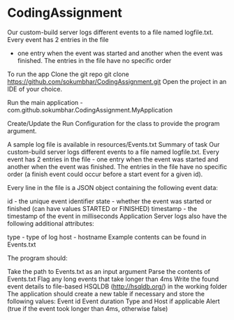 # CodingAssignment
Our custom-build server logs different events to a file named logfile.txt. Every event has 2 entries in the file
- one entry when the event was started and another when the event was finished. The entries in the file
have no specific order

To run the app
Clone the git repo
git clone https://github.com/sokumbhar/CodingAssignment.git
Open the project in an IDE of your choice.

Run the main application - com.github.sokumbhar.CodingAssignment.MyApplication

Create/Update the Run Configuration for the class to provide the program argument.

A sample log file is available in resources/Events.txt
Summary of task
Our custom-build server logs different events to a file named logfile.txt. Every event has 2 entries in the file - one entry when the event was started and another when the event was finished. The entries in the file have no specific order (a finish event could occur before a start event for a given id).

Every line in the file is a JSON object containing the following event data:

id - the unique event identifier
state - whether the event was started or finished (can have values STARTED or FINISHED)
timestamp - the timestamp of the event in milliseconds
Application Server logs also have the following additional attributes:

type - type of log
host - hostname
Example contents can be found in Events.txt

The program should:

Take the path to Events.txt as an input argument
Parse the contents of Events.txt
Flag any long events that take longer than 4ms
Write the found event details to file-based HSQLDB (http://hsqldb.org/) in the working folder
The application should create a new table if necessary and store the following values:
Event id
Event duration
Type and Host if applicable
Alert (true if the event took longer than 4ms, otherwise false)
